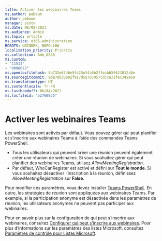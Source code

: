 ```yaml
---
title: Activer les webinaires Teams
ms.author: pebaum
author: pebaum
manager: scotv
ms.date: 06/02/2021
ms.audience: Admin
ms.topic: article
ms.service: o365-administration
ROBOTS: NOINDEX, NOFOLLOW
localization_priority: Priority
ms.collection: Adm_O365
ms.custom:
- "11513"
- "9006672"
ms.openlocfilehash: 5a732e6746e9fd23e54a0b2ffeabb59623012a0e
ms.sourcegitcommit: 9de78b30602f917d58705057cdcce31fec349969
ms.translationtype: HT
ms.contentlocale: fr-FR
ms.lasthandoff: 06/04/2021
ms.locfileid: "52760835"
---
```

# <a name="enable-teams-webinars"></a>Activer les webinaires Teams

Les webinaires sont activés par défaut. Vous pouvez gérer qui peut planifier et s’inscrire aux webinaires Teams à l’aide des commandes Teams PowerShell.

- Tous les utilisateurs qui peuvent créer une réunion peuvent également créer une réunion de webinaires. Si vous souhaitez gérer qui peut planifier des webinaires Teams, utilisez *AllowMeetingRegistration*. 
- Par défaut,  WhoCanRegister est activé et défini sur **Tout le monde**. Si vous souhaitez désactiver l’inscription à la réunion, définissez *AllowMeetingRegistration* sur **False**.

Pour modifier ces paramètres, vous devez installer [Teams PowerShell](/microsoftteams/teams-powershell-install). En outre, les stratégies de réunion sont appliquées aux webinaires Teams. Par exemple, si la participation anonyme est désactivée dans les paramètres de réunion, les utilisateurs anonymes ne peuvent pas participer aux webinaires.

Pour en savoir plus sur la configuration de qui peut s’inscrire aux webinaires, consultez [Configurer qui peut s’inscrire aux webinaires](/microsoftteams/set-up-webinars?source=docs#configure-who-can-register-for-webinars). Pour plus d’informations sur les paramètres des listes Microsoft, consultez [Paramètres de contrôle pour Listes Microsoft](/sharepoint/control-lists).